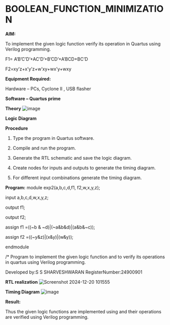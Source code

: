 # BOOLEAN_FUNCTION_MINIMIZATION

**AIM:**

To implement the given logic function verify its operation in Quartus using Verilog programming.

F1= A’B’C’D’+AC’D’+B’CD’+A’BCD+BC’D 

F2=xy’z+x’y’z+w’xy+wx’y+wxy

**Equipment Required:**

Hardware – PCs, Cyclone II , USB flasher

**Software – Quartus prime**

**Theory**
![image](https://github.com/user-attachments/assets/bb365ea1-b9c8-4b7a-a753-ba51ea4817eb)



**Logic Diagram**

**Procedure**

1.	Type the program in Quartus software.

2.	Compile and run the program.

3.	Generate the RTL schematic and save the logic diagram.

4.	Create nodes for inputs and outputs to generate the timing diagram.

5.	For different input combinations generate the timing diagram.


**Program:**
module exp2(a,b,c,d,f1, f2,w,x,y,z);

input a,b,c,d,w,x,y,z;

output f1;

output f2;

assign f1 =((~b & ~d)|(~a&b&d)|(a&b&~c));

assign f2 =((~y&z)|(x&y)|(w&y));

endmodule

/* Program to implement the given logic function and to verify its operations in quartus using Verilog programming. 

Developed by:S S SHARVESHWARAN RegisterNumber:24900901


**RTL realization**
![Screenshot 2024-12-20 101555](https://github.com/user-attachments/assets/6d3a1ae2-c28c-40a2-bdc0-a7bd0ddcaff9)







**Timing Diagram**
![image](https://github.com/user-attachments/assets/4b4755fd-1d0c-496f-af29-da8bba491c18)




**Result:**

Thus the given logic functions are implemented using and their operations are verified using Verilog programming.

